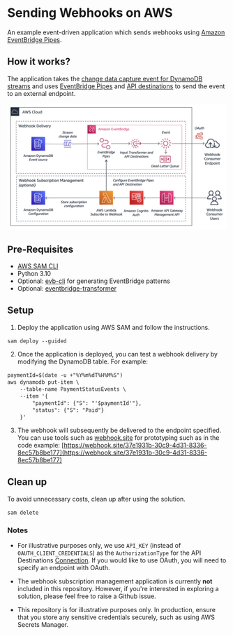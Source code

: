 # Sending Webhooks on AWS

An example event-driven application which sends webhooks using [Amazon EventBridge Pipes](https://docs.aws.amazon.com/eventbridge/latest/userguide/eb-pipes.html).

## How it works?

The application takes the [change data capture event for DynamoDB streams](https://docs.aws.amazon.com/amazondynamodb/latest/developerguide/Streams.html) and uses [EventBridge Pipes](https://docs.aws.amazon.com/eventbridge/latest/userguide/eb-pipes.html) and [API destinations](https://docs.aws.amazon.com/eventbridge/latest/userguide/eb-api-destinations.html) to send the event to an external endpoint.

![Reference Architecture](images/architecture-send-webhooks.png)

## Pre-Requisites

* [AWS SAM CLI](https://docs.aws.amazon.com/serverless-application-model/latest/developerguide/install-sam-cli.html)
* Python 3.10
* Optional: [evb-cli](https://github.com/mhlabs/evb-cli) for generating EventBridge patterns
* Optional: [eventbridge-transformer](https://eventbridge-transformer.vercel.app/)

## Setup

1. Deploy the application using AWS SAM and follow the instructions.

```
sam deploy --guided
```

2. Once the application is deployed, you can test a webhook delivery by modifying the DynamoDB table. For example:

```
paymentId=$(date -u +"%Y%m%dT%H%M%S")
aws dynamodb put-item \
    --table-name PaymentStatusEvents \
    --item '{
        "paymentId": {"S": "'$paymentId'"},
        "status": {"S": "Paid"}
    }'
```

3. The webhook will subsequently be delivered to the endpoint specified. You can use tools such as [webhook.site](https://webhook.site/) for prototyping such as in the code example: [https://webhook.site/37e1931b-30c9-4d31-8336-8ec57b8be177](https://webhook.site/37e1931b-30c9-4d31-8336-8ec57b8be177)

## Clean up

To avoid unnecessary costs, clean up after using the solution.

```
sam delete
```

### Notes

* For illustrative purposes only, we use `API_KEY` (instead of `OAUTH_CLIENT_CREDENTIALS`) as the `AuthorizationType` for the API Destinations [Connection](https://docs.aws.amazon.com/AWSCloudFormation/latest/UserGuide/aws-resource-events-connection.html). If you would like to use OAuth, you will need to specify an endpoint with OAuth.

* The webhook subscription management application is currently **not** included in this repository. However, if you're interested in exploring a solution, please feel free to raise a Github issue.

* This repository is for illustrative purposes only. In production, ensure that you store any sensitive credentials securely, such as using AWS Secrets Manager.
